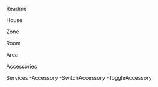 Readme


House


Zone

Room

Area

Accessories

Services
-Accessory
-SwitchAccessory
-ToggleAccessory
